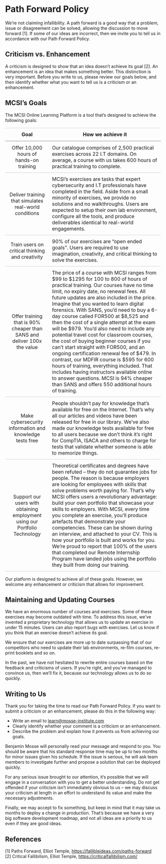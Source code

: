 # Path Forward Policy

We’re not claiming infallibility. A path forward is a good way that a problem, issue or disagreement can be solved, allowing the discussion to move forward [1]. If some of our ideas are incorrect, then we invite you to tell us in accordance with our Path Forward Policy.

## Criticism vs. Enhancement

A criticism is designed to show that an idea doesn’t achieve its goal [2]. An enhancement is an idea that makes something better. This distinction is very important. Before you write to us, please review our goals below, and then identify whether what you want to tell us is a criticism or an enhancement.

## MCSI’s Goals

The MCSI Online Learning Platform is a tool that’s designed to achieve the following goals:

<table style="width:100%; border-collapse: collapse;">
  <tr>
    <th style="border-top: 1px solid #ccc; border-bottom: 3px solid #ccc; border-right: none; text-align: center; padding: 10px;">Goal</th>
    <th style="border-top: 1px solid #ccc; border-bottom: 3px solid #ccc; border-left: none; text-align: center; padding: 10px;">How we achieve it</th>
  </tr>
  <tr style="border-bottom: 1px solid #ccc;">
    <td style="border: none; text-align: center; padding: 10px; word-wrap: break-word;">Offer 10,000 hours of hands-on training</td>
    <td style="border: none; text-align: left; padding: 10px; word-wrap: break-word;">Our catalogue comprises of 2,500 practical exercises across 22 I.T domains. On average, a course with us takes 600 hours of practical training to complete.</td>
  </tr>
  <tr style="border-bottom: 1px solid #ccc;">
    <td style="border: none; text-align: center; padding: 10px; word-wrap: break-word;">Deliver training that simulates real-world conditions</td>
    <td style="border: none; text-align: left; padding: 10px; word-wrap: break-word;">MCSI’s exercises are tasks that expert cybersecurity and I.T professionals have completed in the field. Aside from a small minority of exercises, we provide no solutions and no walkthroughs. Users are expected to setup their own lab environment, configure all the tools, and produce deliverables identical to real-world engagements.
    </td>
  </tr>
  <tr style="border-bottom: 1px solid #ccc;">
    <td style="border: none; text-align: center; padding: 10px; word-wrap: break-word;">Train users on critical thinking and creativity</td>
    <td style="border: none; text-align: left; padding: 10px; word-wrap: break-word;">90% of our exercises are “open ended goals”. Users are required to use imagination, creativity, and critical thinking to solve the exercises.</td>
  </tr>
   <tr style="border-bottom: 1px solid #ccc;">
    <td style="border: none; text-align: center; padding: 10px; word-wrap: break-word;">Offer training that is 90% cheaper than SANS and deliver 100x the value</td>
    <td style="border: none; text-align: left; padding: 10px; word-wrap: break-word;">The price of a course with MCSI ranges from $99 to $1295 for 100 to 800 of hours of practical training. Our courses have no time limit, no expiry date, no renewal fees. All future updates are also included in the price. Imagine that you wanted to learn digital forensics. With SANS, you’d need to buy a 6-day course called FOR500 at $8,525 and then the cost of a single attempt at the exam will be $979. You’d also need to include any potential travel cost for classroom courses, the cost of buying beginner courses if you can’t start straight with FOR500, and an ongoing certification renewal fee of $479. In contrast, our MDFIR course is $595 for 600 hours of training, everything included. That includes having instructors available online to answer questions. MCSI is 94% cheaper than SANS and offers 550 additional hours of training.
    </td>
  </tr>
   <tr style="border-bottom: 1px solid #ccc;">
    <td style="border: none; text-align: center; padding: 10px; word-wrap: break-word;">Make cybersecurity information and knowledge tests free</td>
    <td style="border: none; text-align: left; padding: 10px; word-wrap: break-word;">People shouldn’t pay for knowledge that’s available for free on the Internet. That’s why all our articles and videos have been released for free in our library. We’ve also made our knowledge tests available for free to all users because we don’t think it’s right for CompTIA, ISACA and others to charge for tests that validate whether someone is able to memorize things. 
    </td>
  </tr>
   <tr style="border-bottom: 1px solid #ccc;">
    <td style="border: none; text-align: center; padding: 10px; word-wrap: break-word;">Support our users with obtaining employment using our Portfolio Technology</td>
    <td style="border: none; text-align: left; padding: 10px; word-wrap: break-word;">Theoretical certificates and degrees have been refuted – they do not guarantee jobs for people. The reason is because employers are looking for employees with skills that solve problems worth paying for. That’s why MCSI offers users a revolutionary advantage: build your own portfolio that showcase your skills to employers. With MCSI, every time you complete an exercise, you’ll produce artefacts that demonstrate your competencies. These can be shown during an interview, and attached to your CV. This is how your portfolio is built and works for you. 
    We’re proud to report that 100% of the users that completed our Remote Internship Program have landed jobs using the portfolio they built from doing our training.
    </td>
  </tr>
</table>

Our platform is designed to achieve all of these goals. However, we welcome any enhancement or criticism that allows for improvement.

## Maintaining and Updating Courses

We have an enormous number of courses and exercises. Some of these exercises may become outdated with time. To address this issue, we’ve invented a proprietary technology that allows us to update an exercise in under 15 minutes. Users can also report bugs with exercises. Let us know if you think that an exercise doesn’t achieve its goal.

We ensure that our exercises are more up to date surpassing that of our competitors who need to update their lab environments, re-film courses, re-print booklets and so on.

In the past, we have not hesitated to rewrite entire courses based on the feedback and criticisms of users. If you’re right, and you’ve managed to convince us, then we’ll fix it, because our technology allows us to do so quickly.

## Writing to Us

Thank you for taking the time to read our Path Forward Policy. If you want to submit a criticism or an enhancement, please do this in the following way:

- Write an email to learn@mosse-institute.com
- Clearly identify whether your comment is a criticism or an enhancement.
- Describe the problem and explain how it prevents us from achieving our goals.

Benjamin Mosse will personally read your message and respond to you. You should be aware that his standard response time may be up to two months for minor issues given his schedule. If the issue is serious, he will ask team members to investigate further and propose a solution that can be deployed quickly.

For any serious issue brought to our attention, it’s possible that we will engage in a conversation with you to get a better understanding. Do not get offended if your criticism isn’t immediately obvious to us – we may discuss your criticism at length in an effort to understand its value and make the necessary adjustments.

Finally, we may accept to fix something, but keep in mind that it may take us months to deploy a change in production. That’s because we have a very big software development roadmap, and not all ideas are a priority to us even if they are good ideas.

## References

[1] Paths Forward, Elliot Temple, https://fallibleideas.com/paths-forward<br>
[2] Critical Fallibilism, Elliot Temple, https://criticalfallibilism.com/